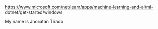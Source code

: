 https://www.microsoft.com/net/learn/apps/machine-learning-and-ai/ml-dotnet/get-started/windows

My name is Jhonatan Tirado
